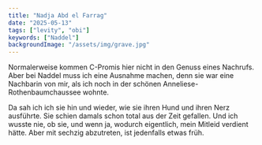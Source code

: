 ```yaml
---
title: "Nadja Abd el Farrag"
date: "2025-05-13"
tags: ["levity", "obi"]
keywords: ["Naddel"]
backgroundImage: "/assets/img/grave.jpg"
---
```

Normalerweise kommen C-Promis hier nicht in den Genuss eines Nachrufs. Aber bei Naddel muss ich eine Ausnahme machen, denn sie war eine Nachbarin von mir, als ich noch in der schönen Anneliese-Rothenbaumchaussee wohnte.

Da sah ich ich sie hin und wieder, wie sie ihren Hund und ihren Nerz ausführte. Sie schien damals schon total aus der Zeit gefallen. Und ich wusste nie, ob sie, und wenn ja, wodurch eigentlich, mein Mitleid verdient hätte. Aber mit sechzig abzutreten, ist jedenfalls etwas früh.